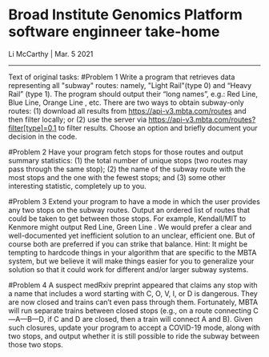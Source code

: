 # Broad Institute Genomics Platform software enginneer take-home
Li McCarthy | Mar. 5 2021





***

Text of original tasks:
#Problem 1
Write a program that retrieves data representing all "subway" routes: namely, "Light Rail"(type 0)
and “Heavy Rail” (type 1). The program should output their “long names”, e.g.: Red Line,
Blue Line, Orange Line , etc.
There are two ways to obtain subway-only routes:
(1) download all results from https://api-v3.mbta.com/routes and then filter locally; or
(2) use the server via https://api-v3.mbta.com/routes?filter[type]=0,1 to filter
results.
Choose an option and briefly document your decision in the code.

#Problem 2
Have your program fetch stops for those routes and output summary statistics:
(1) the total number of unique stops (two routes may pass through the same stop);
(2) the name of the subway route with the most stops and the one with the fewest stops; and
(3) some other interesting statistic, completely up to you.

#Problem 3
Extend your program to have a mode in which the user provides any two stops on the subway
routes. Output an ordered list of routes that could be taken to get between those stops.
For example, Kendall/MIT to Kenmore might output Red Line, Green Line . We would
prefer a clear and well-documented yet inefficient solution to an unclear, efficient one. But of
course both are preferred if you can strike that balance.
Hint: It might be tempting to hardcode things in your algorithm that are specific to the MBTA
system, but we believe it will make things easier for you to generalize your solution so that it
could work for different and/or larger subway systems.

#Problem 4
A suspect medRxiv preprint appeared that claims any stop with a name that includes a word
starting with C, O, V, I, or D is dangerous. They are now closed and trains can’t even pass
through them. Fortunately, MBTA will run separate trains between closed stops (e.g., on a route
connecting C—A—B—D, if C and D are closed, then a train will connect A and B). Given such
closures, update your program to accept a COVID-19 mode, along with two stops, and output
whether it is still possible to ride the subway between those two stops.
